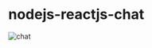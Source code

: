 # nodejs-reactjs-chat


![chat](https://github.com/ThariSenanayake991qazxsw2/nodejs-reactjs-chat/assets/106215434/43b9cd79-e86e-4118-acd5-20368cbe4b18)
